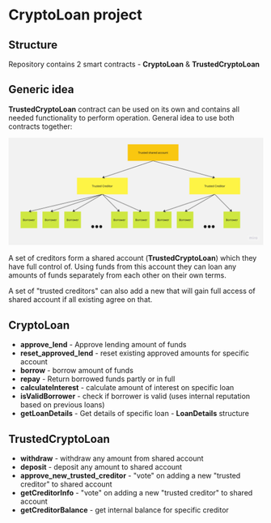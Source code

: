 # CryptoLoan project

## Structure

Repository contains 2 smart contracts - **CryptoLoan** & **TrustedCryptoLoan**

## Generic idea

**TrustedCryptoLoan** contract can be used on its own and contains all needed functionality to perform operation.
General idea to use both contracts together:

![Structure](static/trusted_loans_structure.jpg?raw=true "Title")

A set of creditors form a shared account (**TrustedCryptoLoan**) which they have full control of.
Using funds from this account they can loan any amounts of funds separately from each other on their own terms.

A set of "trusted creditors" can also add a new that will gain full access of shared account if all existing agree on that.

## CryptoLoan

- **approve_lend** - Approve lending amount of funds
- **reset_approved_lend** - reset existing approved amounts for specific account
- **borrow** - borrow amount of funds
- **repay** - Return borrowed funds partly or in full
- **calculateInterest** - calculate amount of interest on specific loan
- **isValidBorrower** - check if borrower is valid (uses internal reputation based on previous loans)
- **getLoanDetails** - Get details of specific loan - **LoanDetails** structure

## TrustedCryptoLoan

- **withdraw** - withdraw any amount from shared account
- **deposit** - deposit any amount to shared account
- **approve_new_trusted_creditor** - "vote" on adding a new "trusted creditor" to shared account
- **getCreditorInfo** - "vote" on adding a new "trusted creditor" to shared account
- **getCreditorBalance** - get internal balance for specific creditor
